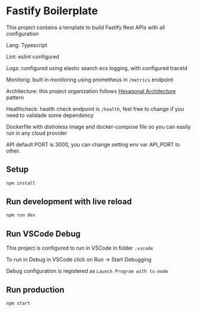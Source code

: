 # Fastify Boilerplate
This project contains a template to build Fastify Rest APIs with all configuration

Lang: Typescript

Lint: eslint configured

Logs: configured using elastic search ecs logging, with configured traceId

Monitorig: built in monitoring using prometheus in `/metrics` endpoint

Architecture: this project organization follows [Hexagonal Architecture](https://alistair.cockburn.us/hexagonal-architecture/) pattern

Healthcheck: health check endpoint is `/health`, feel free to change if you need to validade some dependency

Dockerfile with distroless image and docker-compose file so you can easily run in any cloud provider

API default PORT is 3000, you can change setting env var API_PORT to other.

## Setup
```bash
npm install
```

## Run development with live reload

```bash
npm run dev
```

## Run VSCode Debug
This project is configured to run in VSCode in folder `.vscode`

To run in Debug in VSCode click on Run -> Start Debugging

Debug configuration is registered as `Launch Program with ts-node`

## Run production

```bash
npm start
```
